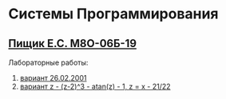 # Системы Программирования
## [Пищик Е.С. М8О-06Б-19](https://github.com/Pe4enIks/)
Лабораторные работы:
1. [вариант 26.02.2001](/sp_exercise_01/Lab01.pdf)
2. [вариант z - (z-2)^3 - atan(z) - 1, z = x - 21/22](/sp_exercise_02/Lab02.pdf)
